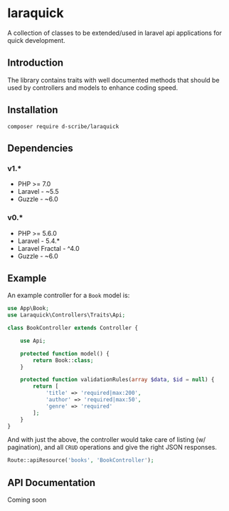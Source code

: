 # laraquick

A collection of classes to be extended/used in laravel api applications for quick
development.

## Introduction

The library contains traits with well documented methods that should be used by
controllers and models to enhance coding speed.

## Installation

```
composer require d-scribe/laraquick
```

## Dependencies

### v1.*

- PHP               >=      7.0
- Laravel           -       ~5.5
- Guzzle            -       ~6.0

### v0.*

- PHP               >=     5.6.0
- Laravel           -      5.4.*
- Laravel Fractal   -      ^4.0
- Guzzle            -       ~6.0

## Example

An example controller for a `Book` model is:

```php
use App\Book;
use Laraquick\Controllers\Traits\Api;

class BookController extends Controller {

    use Api;

    protected function model() {
        return Book::class;
    }

    protected function validationRules(array $data, $id = null) {
        return [
            'title' => 'required|max:200',
            'author' => 'required|max:50',
            'genre' => 'required'
        ];
    }
}

```

And with just the above, the controller would take care of listing (w/ pagination),
and all `CRUD` operations and give the right JSON responses.

```php
Route::apiResource('books', 'BookController');
```

## API Documentation

Coming soon
